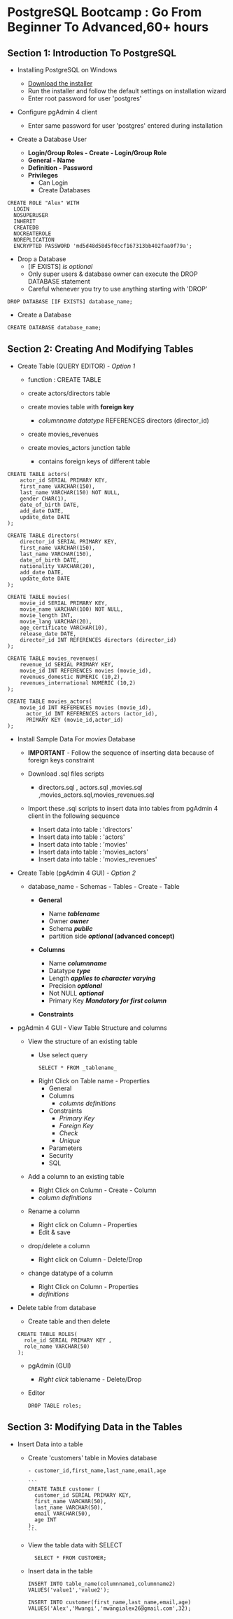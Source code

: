 # PostgreSQL Bootcamp : Go From Beginner To Advanced,60+ hours

## Section 1: Introduction To PostgreSQL

- Installing PostgreSQL on Windows

  - [Download the installer](https://www.enterprisedb.com/downloads/postgres-postgresql-downloads)
  - Run the installer and follow the default settings on installation wizard
  - Enter root password for user 'postgres'

- Configure pgAdmin 4 client

  - Enter same password for user 'postgres' entered during installation

- Create a Database User
  - **Login/Group Roles - Create - Login/Group Role**
  - **General - Name**
  - **Definition - Password**
  - **Privileges**
    - Can Login
    - Create Databases

```
CREATE ROLE "Alex" WITH
  LOGIN
  NOSUPERUSER
  INHERIT
  CREATEDB
  NOCREATEROLE
  NOREPLICATION
  ENCRYPTED PASSWORD 'md5d48d58d5f0ccf167313bb402faa0f79a';
```

- Drop a Database
  - [IF EXISTS] _is optional_
  - Only super users & database owner can execute the DROP DATABASE statement
  - Careful whenever you try to use anything starting with 'DROP'

```
DROP DATABASE [IF EXISTS] database_name;
```

- Create a Database

```
CREATE DATABASE database_name;
```

## Section 2: Creating And Modifying Tables

- Create Table (QUERY EDITOR) - _Option 1_

  - function : CREATE TABLE

  - create actors/directors table

  - create movies table with **foreign key**

    - _columnname_ _datatype_ REFERENCES directors (director_id)

  - create movies_revenues

  - create movies_actors junction table
    - contains foreign keys of different table

```
CREATE TABLE actors(
    actor_id SERIAL PRIMARY KEY,
    first_name VARCHAR(150),
    last_name VARCHAR(150) NOT NULL,
    gender CHAR(1),
    date_of_birth DATE,
    add_date DATE,
    update_date DATE
);
```

```
CREATE TABLE directors(
    director_id SERIAL PRIMARY KEY,
    first_name VARCHAR(150),
    last_name VARCHAR(150),
    date_of_birth DATE,
    nationality VARCHAR(20),
    add_date DATE,
    update_date DATE
);
```

```
CREATE TABLE movies(
    movie_id SERIAL PRIMARY KEY,
    movie_name VARCHAR(100) NOT NULL,
    movie_length INT,
    movie_lang VARCHAR(20),
    age_certificate VARCHAR(10),
    release_date DATE,
    director_id INT REFERENCES directors (director_id)
);
```

```
CREATE TABLE movies_revenues(
    revenue_id SERIAL PRIMARY KEY,
    movie_id INT REFERENCES movies (movie_id),
    revenues_domestic NUMERIC (10,2),
    revenues_international NUMERIC (10,2)
);
```

```
CREATE TABLE movies_actors(
    movie_id INT REFERENCES movies (movie_id),
	  actor_id INT REFERENCES actors (actor_id),
	  PRIMARY KEY (movie_id,actor_id)
);
```

- Install Sample Data For _movies_ Database

  - **IMPORTANT** - Follow the sequence of inserting data because of foreign keys constraint

  - Download .sql files scripts

    - directors.sql , actors.sql ,movies.sql ,movies_actors.sql,movies_revenues.sql

  - Import these .sql scripts to insert data into tables from pgAdmin 4 client in the following sequence

    - Insert data into table : 'directors'
    - Insert data into table : 'actors'
    - Insert data into table : 'movies'
    - Insert data into table : 'movies_actors'
    - Insert data into table : 'movies_revenues'

- Create Table (pgAdmin 4 GUI) - _Option 2_

  - database_name - Schemas - Tables - Create - Table

    - **General**
      - Name **_tablename_**
      - Owner **_owner_**
      - Schema **_public_**
      - partition side **_optional_ (advanced concept)**
    - **Columns**

      - Name **_columnname_**
      - Datatype **_type_**
      - Length **_applies to character varying_**
      - Precision **_optional_**
      - Not NULL **_optional_**
      - Primary Key **_Mandatory for first column_**

    - **Constraints**

- pgAdmin 4 GUI - View Table Structure and columns

  - View the structure of an existing table

    - Use select query
      ```
      SELECT * FROM _tablename_
      ```
    - Right Click on Table name - Properties
      - General
      - Columns
        - _columns definitions_
      - Constraints
        - _Primary Key_
        - _Foreign Key_
        - _Check_
        - _Unique_
      - Parameters
      - Security
      - SQL

  - Add a column to an existing table

    - Right Click on Column - Create - Column
    - _column definitions_

  - Rename a column

    - Right click on Column - Properties
    - Edit & save

  - drop/delete a column

    - Right click on Column - Delete/Drop

  - change datatype of a column
    - Right Click on Column - Properties
    - _definitions_

- Delete table from database

  - Create table and then delete

  ```
  CREATE TABLE ROLES(
  	role_id SERIAL PRIMARY KEY ,
  	role_name VARCHAR(50)
  );
  ```

  - pgAdmin (GUI)

    - _Right click_ tablename - Delete/Drop

  - Editor

    ```
    DROP TABLE roles;
    ```

## Section 3: Modifying Data in the Tables

- Insert Data into a table

  - Create 'customers' table in Movies database

        - customer_id,first_name,last_name,email,age

        ```
        CREATE TABLE customer (
          customer_id SERIAL PRIMARY KEY,
          first_name VARCHAR(50),
          last_name VARCHAR(50),
          email VARCHAR(50),
          age INT
        );
        ```

  - View the table data with SELECT

    ```
      SELECT * FROM CUSTOMER;
    ```

  - Insert data in the table

    ```
    INSERT INTO table_name(columnname1,columnname2)
    VALUES('value1','value2');
    ```

    ```
    INSERT INTO customer(first_name,last_name,email,age)
    VALUES('Alex','Mwangi','mwangialex26@gmail.com',32);
    ```
